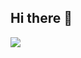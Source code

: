 ## Hi there 👋

<img align="center" src="https://i.giphy.com/media/v1.Y2lkPTc5MGI3NjExcXZkbGlkM3A2a2o5bW9ybzNjN3I4a2loemhoODc1anptanQzN2FwYSZlcD12MV9pbnRlcm5hbF9naWZfYnlfaWQmY3Q9Zw/gbI7uj0MAHk5i/giphy.gif" />
